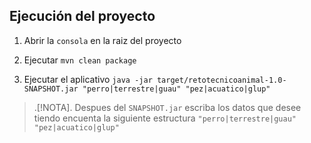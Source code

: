 ## Ejecución del proyecto
1. Abrir la `consola` en la raiz del proyecto

2. Ejecutar `mvn clean package`

3. Ejecutar el aplicativo `java -jar target/retotecnicoanimal-1.0-SNAPSHOT.jar "perro|terrestre|guau" "pez|acuatico|glup"`

> .[!NOTA].
> Despues del `SNAPSHOT.jar` escriba los datos que desee tiendo encuenta la siguiente estructura `"perro|terrestre|guau" "pez|acuatico|glup"`